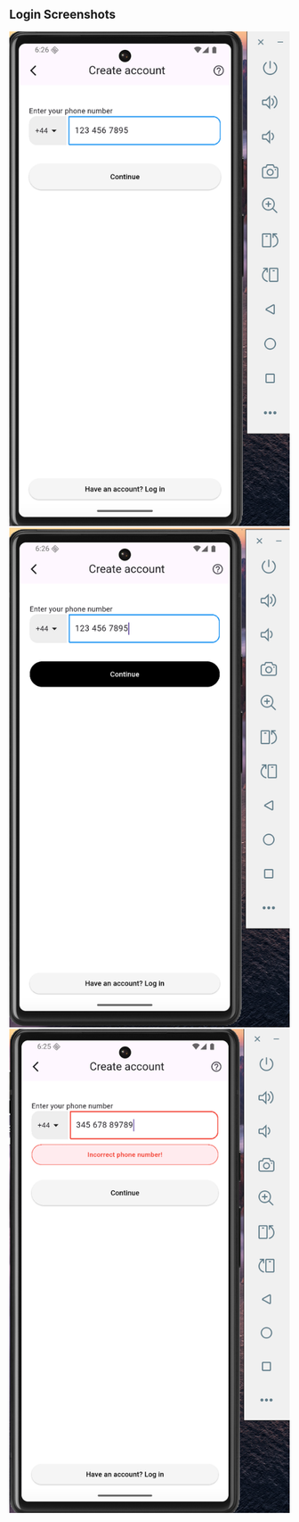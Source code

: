 ## Login Screenshots

![Login Screen 1](assets/ScreenShot1.png)
![Login Screen 2](assets/ScreenShot2.png)
![Login Screen 3](assets/ScreenShot3.png)
